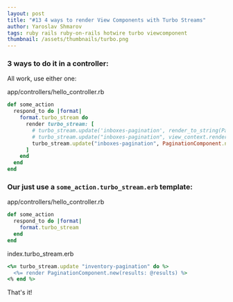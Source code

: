 ```yaml
---
layout: post
title: "#13 4 ways to render View Components with Turbo Streams"
author: Yaroslav Shmarov
tags: ruby rails ruby-on-rails hotwire turbo viewcomponent
thumbnail: /assets/thumbnails/turbo.png
---
```


### 3 ways to do it in a controller:

All work, use either one:

app/controllers/hello_controller.rb
```ruby
def some_action
  respond_to do |format|
    format.turbo_stream do
      render turbo_stream: [
        # turbo_stream.update('inboxes-pagination', render_to_string(PaginationComponent.new(results: @results))),
        # turbo_stream.update("inboxes-pagination", view_context.render(PaginationComponent.new(results: @results))),
        turbo_stream.update("inboxes-pagination", PaginationComponent.new(results: @results).render_in(view_context))
      ]
    end
  end
end
```

### Our just use a `some_action.turbo_stream.erb` template:

app/controllers/hello_controller.rb
```ruby
def some_action
  respond_to do |format|
    format.turbo_stream
  end
end
```

index.turbo_stream.erb
```ruby
<%= turbo_stream.update "inventory-pagination" do %>
  <%= render PaginationComponent.new(results: @results) %>
<% end %>
```

That's it!
